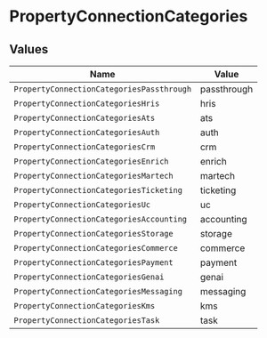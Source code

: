 # PropertyConnectionCategories


## Values

| Name                                      | Value                                     |
| ----------------------------------------- | ----------------------------------------- |
| `PropertyConnectionCategoriesPassthrough` | passthrough                               |
| `PropertyConnectionCategoriesHris`        | hris                                      |
| `PropertyConnectionCategoriesAts`         | ats                                       |
| `PropertyConnectionCategoriesAuth`        | auth                                      |
| `PropertyConnectionCategoriesCrm`         | crm                                       |
| `PropertyConnectionCategoriesEnrich`      | enrich                                    |
| `PropertyConnectionCategoriesMartech`     | martech                                   |
| `PropertyConnectionCategoriesTicketing`   | ticketing                                 |
| `PropertyConnectionCategoriesUc`          | uc                                        |
| `PropertyConnectionCategoriesAccounting`  | accounting                                |
| `PropertyConnectionCategoriesStorage`     | storage                                   |
| `PropertyConnectionCategoriesCommerce`    | commerce                                  |
| `PropertyConnectionCategoriesPayment`     | payment                                   |
| `PropertyConnectionCategoriesGenai`       | genai                                     |
| `PropertyConnectionCategoriesMessaging`   | messaging                                 |
| `PropertyConnectionCategoriesKms`         | kms                                       |
| `PropertyConnectionCategoriesTask`        | task                                      |